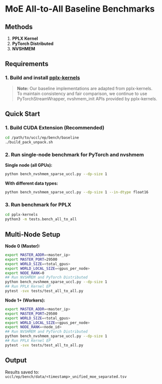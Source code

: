 # MoE All-to-All Baseline Benchmarks

## Methods

1. **PPLX Kernel**  
2. **PyTorch Distributed**  
3. **NVSHMEM**  


## Requirements
### 1. Build and install [pplx-kernels](https://github.com/perplexityai/pplx-kernels)

> **Note:** Our baseline implementations are adapted from pplx-kernels. To maintain consistency and fair comparison, we continue to use PyTorchStreamWrapper, nvshmem_init APIs provided by pplx-kernels.

## Quick Start


### 1. Build CUDA Extension (Recommended)

```bash
cd /path/to/uccl/ep/bench/baseline
./build_pack_unpack.sh
```

### 2. Run single-node benchmark for PyTorch and nvshmem 

**Single node (all GPUs):**
```bash
python bench_nvshmem_sparse_uccl.py --dp-size 1
```

**With different data types:**
```bash
python bench_nvshmem_sparse_uccl.py --dp-size 1 --in-dtype float16
```

### 3. Run benchmark for PPLX 

```bash
cd pplx-kernels
python3 -m tests.bench_all_to_all
```


## Multi-Node Setup

**Node 0 (Master):**
```bash
export MASTER_ADDR=<master_ip>
export MASTER_PORT=29500
export WORLD_SIZE=<total_gpus>
export WORLD_LOCAL_SIZE=<gpus_per_node>
export NODE_RANK=0
## Run NVSHMEM and PyTorch Distributed
python bench_nvshmem_sparse_uccl.py --dp-size 1
## Run PPLX Kernel EP
pytest -svx tests/test_all_to_all.py 
```



**Node 1+ (Workers):**
```bash
export MASTER_ADDR=<master_ip>
export MASTER_PORT=29500
export WORLD_SIZE=<total_gpus>
export WORLD_LOCAL_SIZE=<gpus_per_node>
export NODE_RANK=<node_id>
## Run NVSHMEM and PyTorch Distributed
python bench_nvshmem_sparse_uccl.py --dp-size 1
## Run PPLX Kernel EP
pytest -svx tests/test_all_to_all.py 
```

## Output

Results saved to: `uccl/ep/bench/data/<timestamp>_unified_moe_separated.tsv`





